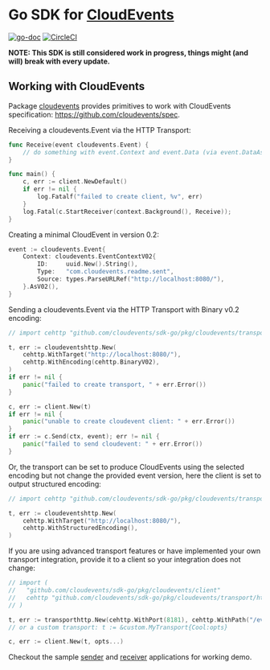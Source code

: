 # Go SDK for [CloudEvents](https://github.com/cloudevents/spec)

[![go-doc](https://godoc.org/github.com/cloudevents/sdk-go?status.svg)](https://godoc.org/github.com/cloudevents/sdk-go)
[![CircleCI](https://circleci.com/gh/cloudevents/sdk-go.svg?style=svg)](https://circleci.com/gh/cloudevents/sdk-go)

**NOTE: This SDK is still considered work in progress, things might (and will)
break with every update.**

## Working with CloudEvents

Package [cloudevents](./pkg/cloudevents) provides primitives to work with
CloudEvents specification: https://github.com/cloudevents/spec.

Receiving a cloudevents.Event via the HTTP Transport:

```go
func Receive(event cloudevents.Event) {
	// do something with event.Context and event.Data (via event.DataAs(foo)
}

func main() {
	c, err := client.NewDefault()
	if err != nil {
		log.Fatalf("failed to create client, %v", err)
	}
	log.Fatal(c.StartReceiver(context.Background(), Receive));
}
```

Creating a minimal CloudEvent in version 0.2:

```go
event := cloudevents.Event{
	Context: cloudevents.EventContextV02{
		ID:     uuid.New().String(),
		Type:   "com.cloudevents.readme.sent",
		Source: types.ParseURLRef("http://localhost:8080/"),
	}.AsV02(),
}
```

Sending a cloudevents.Event via the HTTP Transport with Binary v0.2 encoding:

```go
// import cehttp "github.com/cloudevents/sdk-go/pkg/cloudevents/transport/http"

t, err := cloudeventshttp.New(
	cehttp.WithTarget("http://localhost:8080/"),
	cehttp.WithEncoding(cehttp.BinaryV02),
)
if err != nil {
	panic("failed to create transport, " + err.Error())
}

c, err := client.New(t)
if err != nil {
	panic("unable to create cloudevent client: " + err.Error())
}
if err := c.Send(ctx, event); err != nil {
	panic("failed to send cloudevent: " + err.Error())
}
```

Or, the transport can be set to produce CloudEvents using the selected encoding
but not change the provided event version, here the client is set to output
structured encoding:

```go
// import cehttp "github.com/cloudevents/sdk-go/pkg/cloudevents/transport/http"

t, err := cloudeventshttp.New(
	cehttp.WithTarget("http://localhost:8080/"),
	cehttp.WithStructuredEncoding(),
)
```

If you are using advanced transport features or have implemented your own
transport integration, provide it to a client so your integration does not
change:

```go
// import (
//   "github.com/cloudevents/sdk-go/pkg/cloudevents/client"
//   cehttp "github.com/cloudevents/sdk-go/pkg/cloudevents/transport/http"
// )

t, err := transporthttp.New(cehttp.WithPort(8181), cehttp.WithPath("/events/"))
// or a custom transport: t := &custom.MyTransport{Cool:opts}

c, err := client.New(t, opts...)
```

Checkout the sample [sender](./cmd/samples/http/sender) and
[receiver](./cmd/samples/http/receiver) applications for working demo.
